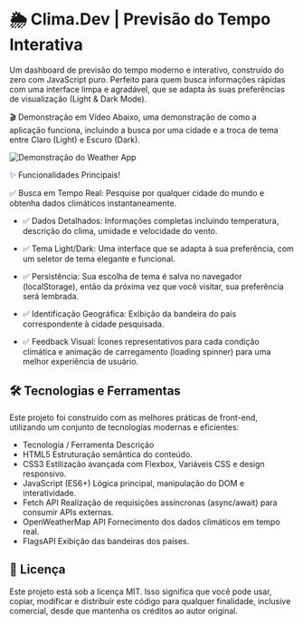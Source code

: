 # 🌦️ Clima.Dev | Previsão do Tempo Interativa
Um dashboard de previsão do tempo moderno e interativo, construído do zero com JavaScript puro. Perfeito para quem busca informações rápidas com uma interface limpa e agradável, que se adapta às suas preferências de visualização (Light & Dark Mode).

🎬 Demonstração em Vídeo
Abaixo, uma demonstração de como a aplicação funciona, incluindo a busca por uma cidade e a troca de tema entre Claro (Light) e Escuro (Dark).

![Demonstração do Weather App](https://github.com/user-attachments/assets/6d73e571-4c95-4035-a4fc-35e8f83b0261)


✨ Funcionalidades Principais!

✅ Busca em Tempo Real: Pesquise por qualquer cidade do mundo e obtenha dados climáticos instantaneamente.

- ✅ Dados Detalhados: Informações completas incluindo temperatura, descrição do clima, umidade e velocidade do vento.

- ✅ Tema Light/Dark: Uma interface que se adapta à sua preferência, com um seletor de tema elegante e funcional.

- ✅ Persistência: Sua escolha de tema é salva no navegador (localStorage), então da próxima vez que você visitar, sua preferência será lembrada.

- ✅ Identificação Geográfica: Exibição da bandeira do país correspondente à cidade pesquisada.

- ✅ Feedback Visual: Ícones representativos para cada condição climática e animação de carregamento (loading spinner) para uma melhor experiência de usuário.

## 🛠️ Tecnologias e Ferramentas
Este projeto foi construído com as melhores práticas de front-end, utilizando um conjunto de tecnologias modernas e eficientes:

- Tecnologia / Ferramenta	Descrição
- HTML5	Estruturação semântica do conteúdo.
- CSS3	Estilização avançada com Flexbox, Variáveis CSS e design responsivo.
- JavaScript (ES6+)	Lógica principal, manipulação do DOM e interatividade.
- Fetch API	Realização de requisições assíncronas (async/await) para consumir APIs externas.
- OpenWeatherMap API	Fornecimento dos dados climáticos em tempo real.
- FlagsAPI	Exibição das bandeiras dos países.

## 📄 Licença

Este projeto está sob a licença MIT. Isso significa que você pode usar, copiar, modificar e distribuir este código para qualquer finalidade, inclusive comercial, desde que mantenha os créditos ao autor original.
